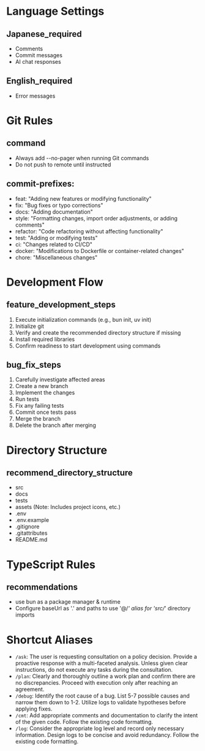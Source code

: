 # Language Settings
## Japanese_required
- Comments
- Commit messages
- AI chat responses
## English_required
- Error messages

# Git Rules
## command
- Always add --no-pager when running Git commands
- Do not push to remote until instructed
## commit-prefixes:
- feat: "Adding new features or modifying functionality"
- fix: "Bug fixes or typo corrections"
- docs: "Adding documentation"
- style: "Formatting changes, import order adjustments, or adding comments"
- refactor: "Code refactoring without affecting functionality"
- test: "Adding or modifying tests"
- ci: "Changes related to CI/CD"
- docker: "Modifications to Dockerfile or container-related changes"
- chore: "Miscellaneous changes"

# Development Flow
## feature_development_steps
1. Execute initialization commands (e.g., bun init, uv init)
2. Initialize git
3. Verify and create the recommended directory structure if missing
4. Install required libraries
5. Confirm readiness to start development using commands
## bug_fix_steps
1. Carefully investigate affected areas
2. Create a new branch
3. Implement the changes
4. Run tests
5. Fix any failing tests
6. Commit once tests pass
7. Merge the branch
8. Delete the branch after merging

# Directory Structure
## recommend_directory_structure
- src
- docs
- tests
- assets (Note: Includes project icons, etc.)
- .env
- .env.example
- .gitignore
- .gitattributes
- README.md

# TypeScript Rules
## recommendations
- use bun as a package manager & runtime
- Configure baseUrl as '.' and paths to use '@/*' alias for 'src/*' directory imports

# Shortcut Aliases
- `/ask`: The user is requesting consultation on a policy decision. Provide a proactive response with a multi-faceted analysis. Unless given clear instructions, do not execute any tasks during the consultation.
- `/plan`: Clearly and thoroughly outline a work plan and confirm there are no discrepancies. Proceed with execution only after reaching an agreement.
- `/debug`: Identify the root cause of a bug. List 5-7 possible causes and narrow them down to 1-2. Utilize logs to validate hypotheses before applying fixes.
- `/cmt`: Add appropriate comments and documentation to clarify the intent of the given code. Follow the existing code formatting.
- `/log`: Consider the appropriate log level and record only necessary information. Design logs to be concise and avoid redundancy. Follow the existing code formatting.
